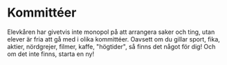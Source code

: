 <h1>Kommittéer</h1>

Elevkåren har givetvis inte monopol på att arrangera saker och ting, utan elever är fria att gå med i olika kommittéer. Oavsett om du gillar sport, fika, aktier, nördgrejer, filmer, kaffe, "högtider", så finns det något för dig! Och om det inte finns, starta en ny!